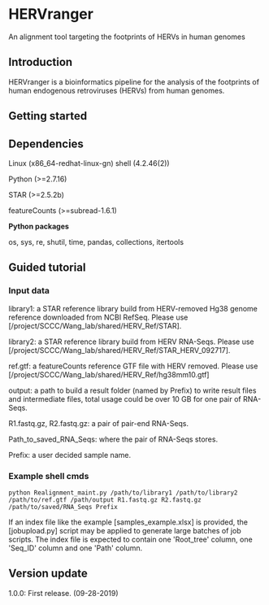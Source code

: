 # HERVranger
An alignment tool targeting the footprints of HERVs in human genomes
## Introduction
HERVranger is a bioinformatics pipeline for the analysis of the footprints of human endogenous retroviruses (HERVs) from human genomes.
## Getting started
## Dependencies
Linux (x86_64-redhat-linux-gn) shell (4.2.46(2))

Python (>=2.7.16)

STAR (>=2.5.2b)

featureCounts (>=subread-1.6.1)

**Python packages**

os, sys, re, shutil, time, pandas, collections, itertools

## Guided tutorial
### Input data

library1: a STAR reference library build from HERV-removed Hg38 genome reference downloaded from NCBI RefSeq. Please use [/project/SCCC/Wang_lab/shared/HERV_Ref/STAR].

library2: a STAR reference library build from HERV RNA-Seqs. Please use [/project/SCCC/Wang_lab/shared/HERV_Ref/STAR_HERV_092717].

ref.gtf: a featureCounts reference GTF file with HERV removed. Please use [/project/SCCC/Wang_lab/shared/HERV_Ref/hg38mm10.gtf]

output: a path to build a result folder (named by Prefix) to write result files and intermediate files, total usage could be over 10 GB for one pair of RNA-Seqs.

R1.fastq.gz, R2.fastq.gz: a pair of pair-end RNA-Seqs.

Path_to_saved_RNA_Seqs: where the pair of RNA-Seqs stores.

Prefix: a user decided sample name.

### Example shell cmds
```{r}
python Realignment_maint.py /path/to/library1 /path/to/library2 /path/to/ref.gtf /path/output R1.fastq.gz R2.fastq.gz /path/to/saved/RNA_Seqs Prefix
```
If an index file like the example [samples_example.xlsx] is provided, the [jobupload.py] script may be applied to generate large batches of job scripts. The index file is expected to contain one 'Root_tree' column, one 'Seq_ID' column and one 'Path' column.
## Version update
1.0.0: First release. (09-28-2019)
